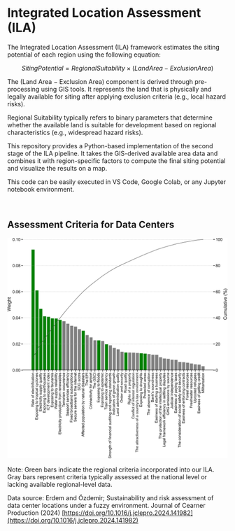 # Integrated Location Assessment (ILA)


The Integrated Location Assessment (ILA) framework estimates the siting potential of each region using the following equation:

$$
Siting Potential = Regional Suitability × (Land Area − Exclusion Area)
$$

The (Land Area − Exclusion Area) component is derived through pre-processing using GIS tools. It represents the land that is physically and legally available for siting after applying exclusion criteria (e.g., local hazard risks).

Regional Suitability typically refers to binary parameters that determine whether the available land is suitable for development based on regional characteristics (e.g., widespread hazard risks).

This repository provides a Python-based implementation of the second stage of the ILA pipeline. It takes the GIS-derived available area data and combines it with region-specific factors to compute the final siting potential and visualize the results on a map.

This code can be easily executed in VS Code, Google Colab, or any Jupyter notebook environment.

<br>

## Assessment Criteria for Data Centers

![criteria](output/criteria_pareto_all.jpg)

Note:
Green bars indicate the regional criteria incorporated into our ILA. Gray bars represent criteria typically assessed at the national level or lacking available regional-level data.

Data source:
Erdem and Özdemir; Sustainability and risk assessment of data center locations under a fuzzy environment. Journal of Cearner Production (2024)
[https://doi.org/10.1016/j.jclepro.2024.141982](https://doi.org/10.1016/j.jclepro.2024.141982)
